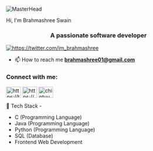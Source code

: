 
![MasterHead](https://thumbor.cdn.classpert.com/SuOhkvL1xdvyErPp2UT5odP6-GA=/768x0/https%3A%2F%2Fcdn.classpert.com%2Fuploads%2Fwhat-is-programming-4f68a24e0e2234747c6358e1c2492f7d.png)

Hi, I'm Brahmashree Swain</h1>
<h3 align="center"> A passionate software developer </h3>


<p align="left"> <a href="https://twitter.com/https://twitter.com/im_brahmashree" target="blank"><img src="https://img.shields.io/twitter/follow/https://twitter.com/im_brahmashree?logo=twitter&style=for-the-badge" alt="https://twitter.com/im_brahmashree" /></a> </p>

- 📫 How to reach me **brahmashree01@gmail.com**

<h3 align="left">Connect with me:</h3>
<p align="left">
<a href="https://twitter.com/https://twitter.com/im_brahmashree" target="blank"><img align="center" src="https://raw.githubusercontent.com/rahuldkjain/github-profile-readme-generator/master/src/images/icons/Social/twitter.svg" alt="https://twitter.com/im_brahmashree" height="30" width="40" /></a>
<a href="https://linkedin.com/in/https://www.linkedin.com/in/brahmashree/" target="blank"><img align="center" src="https://raw.githubusercontent.com/rahuldkjain/github-profile-readme-generator/master/src/images/icons/Social/linked-in-alt.svg" alt="https://www.linkedin.com/in/brahmashree-swain-ba0511211/" height="30" width="40" /></a>
<a href="https://instagram.com/chintuuu.here" target="blank"><img align="center" src="https://raw.githubusercontent.com/rahuldkjain/github-profile-readme-generator/master/src/images/icons/Social/instagram.svg" alt="chintuuu.here" height="30" width="40" /></a>
</p>
🚀 Tech Stack -
 
* C (Programming Language)
* Java (Programming Language)
* Python (Programming Language)
* SQL (Database)
* Frontend Web Development
